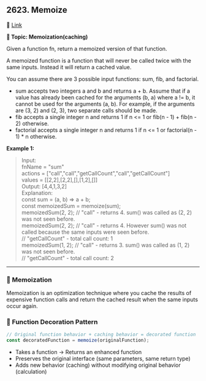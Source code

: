 ## 2623. Memoize

🔗 [Link](https://leetcode.com/problems/memoize/)

**📝 Topic: Memoization(caching)**

Given a function fn, return a memoized version of that function.

A memoized function is a function that will never be called twice with the same inputs. Instead it will return a cached value.

You can assume there are 3 possible input functions: sum, fib, and factorial.

- sum accepts two integers a and b and returns a + b. Assume that if a value has already been cached for the arguments (b, a) where a != b, it cannot be used for the arguments (a, b). For example, if the arguments are (3, 2) and (2, 3), two separate calls should be made.
- fib accepts a single integer n and returns 1 if n <= 1 or fib(n - 1) + fib(n - 2) otherwise.
- factorial accepts a single integer n and returns 1 if n <= 1 or factorial(n - 1) * n otherwise.

**Example 1:**

> Input:  
fnName = "sum"  
actions = ["call","call","getCallCount","call","getCallCount"]  
values = [[2,2],[2,2],[],[1,2],[]]  
Output: [4,4,1,3,2]  
Explanation:  
const sum = (a, b) => a + b;  
const memoizedSum = memoize(sum);  
memoizedSum(2, 2); // "call" - returns 4. sum() was called as (2, 2) was not seen before.  
memoizedSum(2, 2); // "call" - returns 4. However sum() was not called because the same inputs were seen before.  
// "getCallCount" - total call count: 1  
memoizedSum(1, 2); // "call" - returns 3. sum() was called as (1, 2) was not seen before.  
// "getCallCount" - total call count: 2  

---

### 💫 Memoization

Memoization is an optimization technique where you cache the results of expensive function calls and return the cached result when the same inputs occur again.


### 💫 Function Decoration Pattern
```js
// Original function behavior + caching behavior = decorated function
const decoratedFunction = memoize(originalFunction);
```
- Takes a function → Returns an enhanced function
- Preserves the original interface (same parameters, same return type)
- Adds new behavior (caching) without modifying original behavior (calculation)
